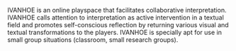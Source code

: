 IVANHOE is an online playspace that facilitates collaborative interpretation. IVANHOE calls attention to interpretation as active intervention in a textual field and promotes self-conscious reflection by returning various visual and textual transformations to the players.  IVANHOE is specially apt for use in small group situations (classroom, small research groups).
